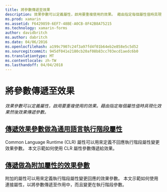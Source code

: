 ```yaml
---
title: 將參數傳遞至效果
description: 效果參數可以定義屬性，啟用要重複使用的效果。 藉由指定每個屬性值時具現化效果然後效果傳遞參數。
ms.prod: xamarin
ms.assetid: F6429859-6EF7-48BE-A0CB-8F42B8A75215
ms.technology: xamarin-forms
author: davidbritch
ms.author: dabritch
ms.date: 04/06/2016
ms.openlocfilehash: a199c7907c24f3a97fd4f01b64eb2e858e5c5d52
ms.sourcegitcommit: 945df041e2180cb20af08b83cc703ecd1aedc6b0
ms.translationtype: MT
ms.contentlocale: zh-TW
ms.lasthandoff: 04/04/2018
---
```

# <a name="passing-parameters-to-an-effect"></a>將參數傳遞至效果

_效果參數可以定義屬性，啟用要重複使用的效果。藉由指定每個屬性值時具現化效果然後效果傳遞參數。_

## <a name="passing-effect-parameters-as-common-language-runtime-propertiesclr-propertiesmd"></a>[傳遞效果參數做為通用語言執行階段屬性](clr-properties.md)

Common Language Runtime (CLR) 屬性可以用來定義不回應執行階段屬性變更效果參數。 本文示範如何使用 CLR 屬性參數傳遞給效果。

## <a name="passing-effect-parameters-as-attached-propertiesattached-propertiesmd"></a>[傳遞做為附加屬性的效果參數](attached-properties.md)

附加的屬性可以用來定義執行階段屬性變更回應的效果參數。 本文示範如何使用連接屬性，以將參數傳遞至作用中，而且變更在執行階段參數。

